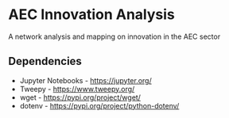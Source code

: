 # AEC Innovation Analysis
A network analysis and mapping on innovation in the AEC sector

## Dependencies

- Jupyter Notebooks - https://jupyter.org/
- Tweepy - https://www.tweepy.org/
- wget - https://pypi.org/project/wget/
- dotenv - https://pypi.org/project/python-dotenv/
